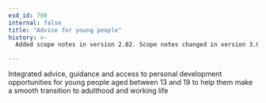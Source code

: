 ```yaml
---
esd_id: 700
internal: false
title: "Advice for young people"
history: >-
  Added scope notes in version 2.02. Scope notes changed in version 3.00 for clarity. Term name changed from 'Advice for young people' to 'Children and young people - advice' in version 3.00. Name changed to 'Advice for young people' in version 4.00.

---
```


Integrated advice, guidance and access to personal development opportunities for young people aged between 13 and 19 to help them make a smooth transition to adulthood and working life

